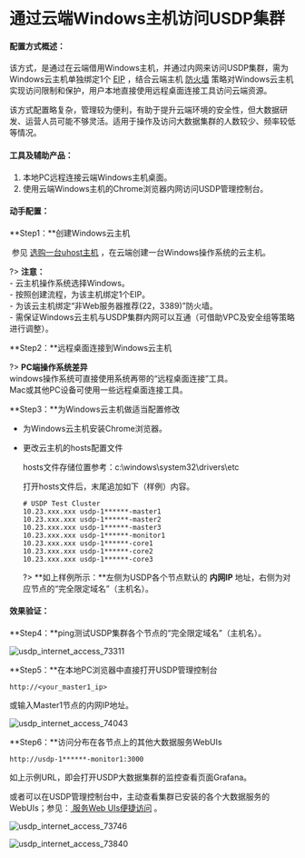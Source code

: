 # 通过云端Windows主机访问USDP集群

#### 配置方式概述：

​		该方式，是通过在云端借用Windows主机，并通过内网来访问USDP集群，需为Windows云主机单独绑定1个 [EIP](https://docs.ucloud.cn/unet/eip/guide?id=%e7%94%b3%e8%af%b7%e5%bc%b9%e6%80%a7ip) ，结合云端主机 [防火墙](https://docs.ucloud.cn/unet/firewall/guide) 策略对Windows云主机实现访问限制和保护，用户本地直接使用远程桌面连接工具访问云端资源。

​		该方式配置略复杂，管理较为便利，有助于提升云端环境的安全性，但大数据研发、运营人员可能不够灵活。适用于操作及访问大数据集群的人数较少、频率较低等情况。

#### 工具及辅助产品：

1. 本地PC远程连接云端Windows主机桌面。
2. 使用云端Windows主机的Chrome浏览器内网访问USDP管理控制台。

#### 动手配置：

**Step1：**创建Windows云主机

​		参见 [选购一台uhost主机](https://docs.ucloud.cn/uhost/newuser/briefguide) ，在云端创建一台Windows操作系统的云主机。

?> **注意：**</br>- 云主机操作系统选择Windows。</br>- 按照创建流程，为该主机绑定1个EIP。</br>- 为该云主机绑定“非Web服务器推荐(22，3389)”防火墙。</br>- 需保证Windows云主机与USDP集群内网可以互通（可借助VPC及安全组等策略进行调整）。

**Step2：**远程桌面连接到Windows云主机

?> **PC端操作系统差异**</br>windows操作系统可直接使用系统再带的“远程桌面连接”工具。</br>Mac或其他PC设备可使用一些远程桌面连接工具。

**Step3：**为Windows云主机做适当配置修改

- 为Windows云主机安装Chrome浏览器。

- 更改云主机的hosts配置文件

  hosts文件存储位置参考：c:\windows\system32\drivers\etc

  打开hosts文件后，末尾追加如下（样例）内容。

  ~~~shell
  # USDP Test Cluster
  10.23.xxx.xxx	usdp-1******-master1
  10.23.xxx.xxx	usdp-1******-master2
  10.23.xxx.xxx	usdp-1******-master3
  10.23.xxx.xxx	usdp-1******-monitor1
  10.23.xxx.xxx	usdp-1******-core1
  10.23.xxx.xxx	usdp-1******-core2
  10.23.xxx.xxx	usdp-1******-core3
  ~~~

  ?> **如上样例所示：**左侧为USDP各个节点默认的 **内网IP** 地址，右侧为对应节点的“完全限定域名”（主机名）。

#### 效果验证：

**Step4：**ping测试USDP集群各个节点的“完全限定域名”（主机名）。

![usdp_internet_access_73311](/Users/user/Documents/UCLOUD/BDPL/*文档中心/Documents-Github/USDP/images/operate/access/usdp_internet_access_73311.png)

**Step5：**在本地PC浏览器中直接打开USDP管理控制台

~~~URL
http://<your_master1_ip>
~~~

或输入Master1节点的内网IP地址。

![usdp_internet_access_74043](/Users/user/Documents/UCLOUD/BDPL/*文档中心/Documents-Github/USDP/images/operate/access/usdp_internet_access_74043.png)

**Step6：**访问分布在各节点上的其他大数据服务WebUIs

~~~URL
http://usdp-1******-monitor1:3000
~~~

如上示例URL，即会打开USDP大数据集群的监控查看页面Grafana。

或者可以在USDP管理控制台中，主动查看集群已安装的各个大数据服务的WebUIs；参见：[ 服务Web UIs便捷访问](/USDP/operate/service/compute_kind?id=yarn-服务web-uis便捷访问) 。

![usdp_internet_access_73746](/Users/user/Documents/UCLOUD/BDPL/*文档中心/Documents-Github/USDP/images/operate/access/usdp_internet_access_73746.png)

![usdp_internet_access_73840](/Users/user/Documents/UCLOUD/BDPL/*文档中心/Documents-Github/USDP/images/operate/access/usdp_internet_access_73840.png)

